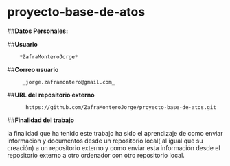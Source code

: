 ﻿# proyecto-base-de-atos
##**Datos Personales:**

##**Usuario**

        *ZafraMonteroJorge*

##**Correo usuario**

         _jorge.zaframontero@gmail.com_

##**URL del repositorio externo**


          https://github.com/ZafraMonteroJorge/proyecto-base-de-atos.git
          
##**Finalidad del trabajo**
 
 
la finalidad que ha tenido este trabajo ha sido el aprendizaje de como enviar informacion y documentos desde
un repositorio local( al igual que su creación) a un repositorio externo y como enviar esta información desde 
el repositorio externo a otro ordenador con otro repositorio local.
